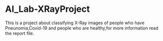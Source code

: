 # AI_Lab-XRayProject
This is a project about classifying X-Ray images of people who have Pneunomia,Covid-19 and people who are healthy,for more information read the report file.
